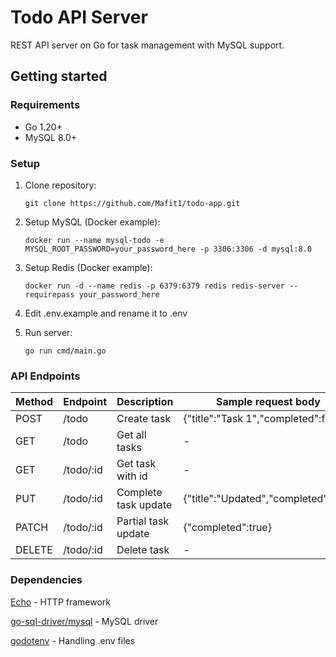 # Todo API Server

REST API server on Go for task management with MySQL support.

## Getting started

### Requirements
- Go 1.20+
- MySQL 8.0+

### Setup
1. Clone repository:
   ```
   git clone https://github.com/Mafit1/todo-app.git
   ```

3. Setup MySQL (Docker example):
   ```
   docker run --name mysql-todo -e MYSQL_ROOT_PASSWORD=your_password_here -p 3306:3306 -d mysql:8.0
   ```

2. Setup Redis (Docker example):
   ```
   docker run -d --name redis -p 6379:6379 redis redis-server --requirepass your_password_here
   ```

3. Edit .env.example and rename it to .env

4. Run server:
   ```
   go run cmd/main.go
   ```

### API Endpoints

| Method | Endpoint | Description | Sample request body |
| ------ | -------- | ----------- | ------------------- |
| POST   | /todo   | Create task | {"title":"Task 1","completed":false} |
| GET   | /todo   | Get all tasks | - |
| GET   | /todo/:id   | Get task with id | - |
| PUT   | /todo/:id   | Complete task update | {"title":"Updated","completed":true} |
| PATCH   | /todo/:id   | Partial task update | {"completed":true} |
| DELETE   | /todo/:id   | Delete task | - |

### Dependencies
[Echo](https://echo.labstack.com/) - HTTP framework

[go-sql-driver/mysql](https://github.com/go-sql-driver/mysql) - MySQL driver

[godotenv](https://github.com/joho/godotenv) - Handling .env files
